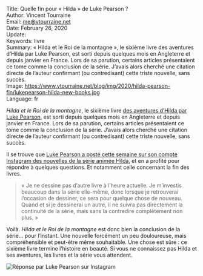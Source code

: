 Title:     Quelle fin pour « Hilda » de Luke Pearson ?  
Author:    Vincent Tourraine  
Email:     me@vtourraine.net  
Date:      February 26, 2020  
Update:    
Keywords:  livre  
Summary:   « Hilda et le Roi de la montagne », le sixième livre des aventures d’Hilda par Luke Pearson, est sorti depuis quelques mois en Angleterre et depuis janvier en France. Lors de sa parution, certains articles présentaient ce tome comme la conclusion de la série. J’avais alors cherché une citation directe de l’auteur confirmant (ou contredisant) cette triste nouvelle, sans succès.  
Image:     https://www.vtourraine.net/blog/img/2020/hilda-pearson-fin/lukepearson-hilda-new-books.jpg  
Language:  fr  


*Hilda et le Roi de la montagne*, le sixième livre [des aventures d’Hilda par Luke Pearson](https://fr.wikipedia.org/wiki/Hilda_(bande_dessinée)), est sorti depuis quelques mois en Angleterre et depuis janvier en France. Lors de sa parution, certains articles présentaient ce tome comme la conclusion de la série. J’avais alors cherché une citation directe de l’auteur confirmant (ou contredisant) cette triste nouvelle, sans succès.

Il se trouve que [Luke Pearson a posté cette semaine sur son compte Instagram des nouvelles de la série animée Hilda](https://www.instagram.com/p/B83xdU6DWV_/), et en a profité pour répondre à quelques questions. Et notamment celle concernant la fin des livres.

> « Je ne dessine pas d’autre livre à l’heure actuelle. Je m’investis beaucoup dans la série elle-même, donc lorsque je retrouverai l’occasion de dessiner, ce sera pour quelque chose de nouveau. Quand et si je dessinerai un autre, il ne suivra pas directement la continuité de la série, mais sans la contredire complètement non plus. »

Voilà. *Hilda et le Roi de la montagne* est donc bien la conclusion de la série... pour l’instant. Une nouvelle forcément un peu douloureuse, mais compréhensible et peut-être même souhaitable. Une chose est sûre : ce sixième livre termine l’histoire en beauté. Si vous ne connaissez pas Hilda et ses aventures, les livres et la série vous attendent. 

![Réponse par Luke Pearson sur Instagram](/blog/img/2020/hilda-pearson-fin/lukepearson-hilda-new-books.jpg)
